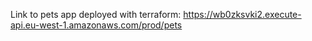 Link to pets app deployed with terraform: https://wb0zksvki2.execute-api.eu-west-1.amazonaws.com/prod/pets